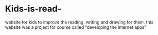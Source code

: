 # Kids-is-read-
website for kids to improve the reading, writing and drawing for them. this website was a project for course called "developing the internet apps" 
